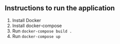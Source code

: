 ## Instructions to run the application
1) Install Docker
2) Install docker-compose
3) Run `docker-compose build .`
4) Run `docker-compose up`